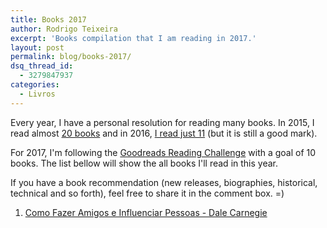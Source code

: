 ```yaml
---
title: Books 2017
author: Rodrigo Teixeira
excerpt: 'Books compilation that I am reading in 2017.'
layout: post
permalink: blog/books-2017/
dsq_thread_id:
  - 3279847937
categories:
  - Livros
---
```


Every year, I have a personal resolution for reading many books. In 2015, I read almost [20 books](/blog/livros-2015/) and in 2016, [I read just 11](/blog/livros-2016/) (but it is still a good mark). 

For 2017, I'm following the [Goodreads Reading Challenge](https://www.goodreads.com/) with a goal of 10 books. The list bellow will show the all books I'll read in this year. 

If you have a book recommendation (new releases, biographies, historical, technical and so forth), feel free to share it in the comment box. =) 

1. [Como Fazer Amigos e Influenciar Pessoas -  Dale Carnegie](http://a.co/aCaW8VS)

